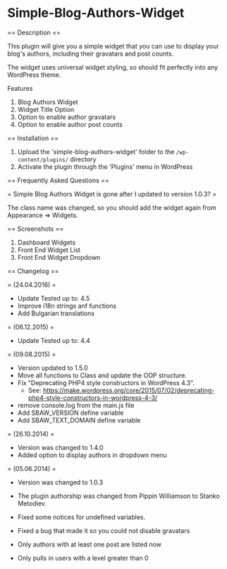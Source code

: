 Simple-Blog-Authors-Widget
==========================

== Description ==

This plugin will give you a simple widget that you can use to display your blog's authors, including their gravatars and post counts.

The widget uses universal widget styling, so should fit perfectly into any WordPress theme.

Features

1. Blog Authors Widget
2. Widget Title Option
3. Option to enable author gravatars
4. Option to enable author post counts

== Installation ==

1. Upload the 'simple-blog-authors-widget' folder to the `/wp-content/plugins/` directory
2. Activate the plugin through the 'Plugins' menu in WordPress

== Frequently Asked Questions ==

= Simple Blog Authors Widget is gone after I updated to version 1.0.3? =

The class name was changed, so you should add the widget again from Appearance => Widgets.

== Screenshots ==

1. Dashboard Widgets
2. Front End Widget List
3. Front End Widget Dropdown

== Changelog ==

= (24.04.2016) =
* Update Tested up to: 4.5
* Improve i18n strings anf functions
* Add Bulgarian translations

= (06.12.2015) =
* Update Tested up to: 4.4

= (09.08.2015) =
* Version updated to 1.5.0
* Move all functions to Class and update the OOP structure. 
* Fix "Deprecating PHP4 style constructors in WordPress 4.3".
	- See: https://make.wordpress.org/core/2015/07/02/deprecating-php4-style-constructors-in-wordpress-4-3/
* remove console.log from the main.js file
* Add SBAW_VERSION define variable
* Add SBAW_TEXT_DOMAIN define variable
	

= (26.10.2014) =
* Version was changed to 1.4.0
* Added option to display authors in dropdown menu

= (05.06.2014) =
* Version was changed to 1.0.3
* The plugin authorship was changed from Pippin Williamson to Stanko Metodiev.
* Fixed some notices for undefined variables.

* Fixed a bug that made it so you could not disable gravatars
* Only authors with at least one post are listed now
* Only pulls in users with a level greater than 0